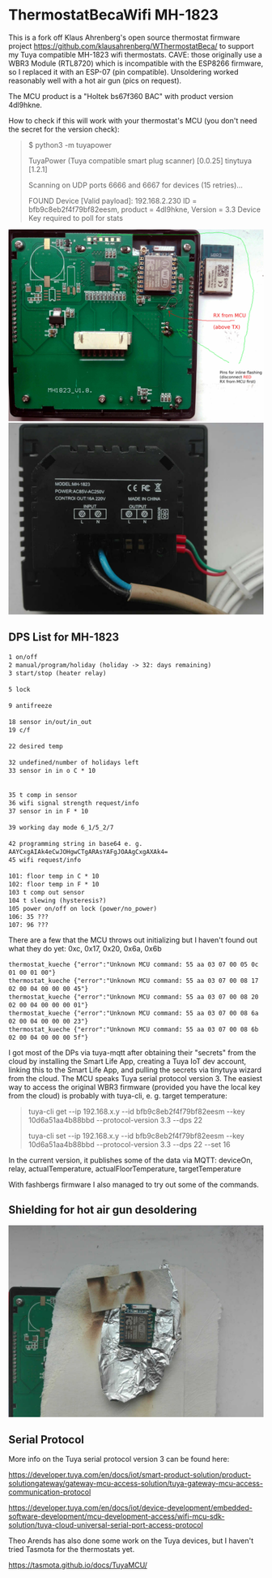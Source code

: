 # ThermostatBecaWifi MH-1823

This is a fork off Klaus Ahrenberg's open source thermostat firmware project https://github.com/klausahrenberg/WThermostatBeca/ to support my Tuya compatible MH-1823 wifi thermostats. CAVE: those originally use a WBR3 Module (RTL8720) which is incompatible with the ESP8266 firmware, so I replaced it with an ESP-07 (pin compatible). Unsoldering worked reasonably well with a hot air gun (pics on request).

The MCU product is a "Holtek bs67f360 BAC" with product version 4dl9hkne.

How to check if this will work with your thermostat's MCU  (you don't need the secret for the version check):

> $ python3 -m tuyapower
> 
> TuyaPower (Tuya compatible smart plug scanner) [0.0.25] tinytuya [1.2.1]
> 
> Scanning on UDP ports 6666 and 6667 for devices (15 retries)...
> 
> FOUND Device [Valid payload]: 192.168.2.230
>     ID = bfb9c8eb2f4f79bf82eesm, product = 4dl9hkne, Version = 3.3
>     Device Key required to poll for stats

![MH-1823 inside](docs/MH-1823/MH_1823_pcb_ed.jpeg) ![MH-1823 back](docs/MH-1823/MH_1823_back.jpeg)



DPS List for MH-1823
--------------------
```
1 on/off
2 manual/program/holiday (holiday -> 32: days remaining)
3 start/stop (heater relay)

5 lock

9 antifreeze

18 sensor in/out/in_out
19 c/f

22 desired temp

32 undefined/number of holidays left
33 sensor in in o C * 10


35 t comp in sensor
36 wifi signal strength request/info
37 sensor in in F * 10

39 working day mode 6_1/5_2/7

42 programming string in base64 e. g. AAYCxgAIAk4eCwJOHgwCTgARAsYAFgJOAAgCxgAXAk4=
45 wifi request/info

101: floor temp in C * 10
102: floor temp in F * 10
103 t comp out sensor
104 t slewing (hysteresis?)
105 power on/off on lock (power/no_power)
106: 35 ???
107: 96 ???
```
There are a few that the MCU throws out initializing but I haven't found out what they do yet: 0xc, 0x17, 0x20, 0x6a, 0x6b
```
thermostat_kueche {"error":"Unknown MCU command: 55 aa 03 07 00 05 0c 01 00 01 00"}
thermostat_kueche {"error":"Unknown MCU command: 55 aa 03 07 00 08 17 02 00 04 00 00 00 45"}
thermostat_kueche {"error":"Unknown MCU command: 55 aa 03 07 00 08 20 02 00 04 00 00 00 01"}
thermostat_kueche {"error":"Unknown MCU command: 55 aa 03 07 00 08 6a 02 00 04 00 00 00 23"}
thermostat_kueche {"error":"Unknown MCU command: 55 aa 03 07 00 08 6b 02 00 04 00 00 00 5f"}
```

I got most of the DPs via tuya-mqtt after obtaining their "secrets" from the cloud by installing the Smart Life App, creating a Tuya IoT dev account, linking this to the Smart Life App, and pulling the secrets via tinytuya wizard from the cloud. The MCU speaks Tuya serial protocol version 3. The easiest way to access the original WBR3 firmware (provided you have the local key from the cloud) is probably with tuya-cli, e. g. target temperature:

> tuya-cli get   --ip 192.168.x.y --id bfb9c8eb2f4f79bf82eesm --key 10d6a51aa4b88bbd --protocol-version 3.3 --dps 22
> 
> tuya-cli set   --ip 192.168.x.y --id bfb9c8eb2f4f79bf82eesm --key 10d6a51aa4b88bbd --protocol-version 3.3 --dps 22 --set 16

In the current version, it publishes some of the data via MQTT: deviceOn, relay, actualTemperature, actualFloorTemperature, targetTemperature

With fashbergs firmware I also managed to try out some of the commands.


Shielding for hot air gun desoldering
-------------------------------------

![MH-1820 solder shield](docs/MH-1823/hot_air_gun_shield.jpeg) 

Serial Protocol
---------------
More info on the Tuya serial protocol version 3 can be found here:

https://developer.tuya.com/en/docs/iot/smart-product-solution/product-solutiongateway/gateway-mcu-access-solution/tuya-gateway-mcu-access-communication-protocol

https://developer.tuya.com/en/docs/iot/device-development/embedded-software-development/mcu-development-access/wifi-mcu-sdk-solution/tuya-cloud-universal-serial-port-access-protocol

Theo Arends has also done some work on the Tuya devices, but I haven't tried Tasmota for the thermostats yet.

https://tasmota.github.io/docs/TuyaMCU/
